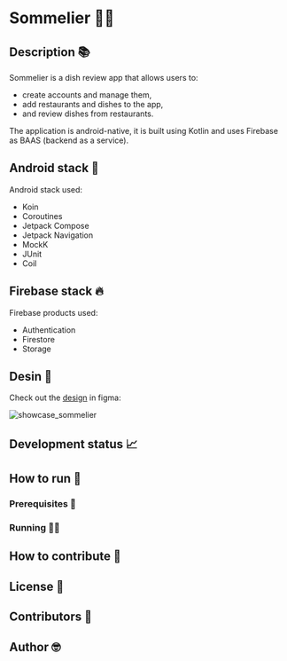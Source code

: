 # Sommelier 🧐🍷

## Description 📚

Sommelier is a dish review app that allows users to:
- create accounts and manage them,
- add restaurants and dishes to the app,
- and review dishes from restaurants.

The application is android-native, it is built using Kotlin and uses Firebase as BAAS (backend as a service).

## Android stack 🤖

Android stack used:
- Koin
- Coroutines
- Jetpack Compose
- Jetpack Navigation
- MockK
- JUnit
- Coil

## Firebase stack 🔥

Firebase products used:
- Authentication
- Firestore
- Storage

## Desin 🎨

Check out the [design](https://www.figma.com/file/vyypWnsXFdbki8i2ffBs7T/Sommelier?type=design&mode=design&t=KutwnR2b2dCMMYZf-1) in figma:

![showcase_sommelier](https://github.com/ronaldocoding/sommelier/assets/42837154/8061c149-585a-4b03-a98a-2dba38546719)

## Development status 📈

## How to run 🚀

### Prerequisites 📔

### Running 👨‍💻

## How to contribute 🧐

## License 📝

## Contributors 🤝

## Author 🤓
